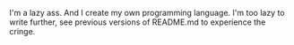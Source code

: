 I'm a lazy ass.
And I create my own programming language.
I'm too lazy to write further, see previous versions of README.md to experience the cringe.
